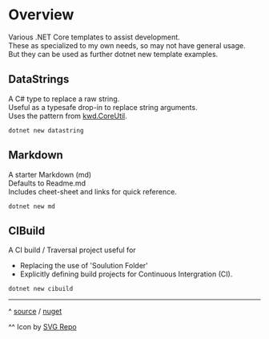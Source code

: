 # Overview
Various .NET Core templates to assist development.  
These as specialized to my own needs, so may not have general usage.  
But they can be used as further dotnet new template examples.

## DataStrings
A C# type to replace a raw string.  
Useful as a typesafe drop-in to replace string arguments.  
Uses the pattern from [kwd.CoreUtil](https://github.com/Dkowald/kwd.CoreUtil).
```console
dotnet new datastring
```
## Markdown
A starter Markdown (md)  
Defaults to Readme.md  
Includes cheet-sheet and links for quick reference.
```console
dotnet new md
```
## CIBuild
A CI build / Traversal project
useful for
- Replacing the use of 'Soulution Folder'
- Explicitly defining build projects for Continuous Intergration (CI).
```console
dotnet new cibuild
```
-----
^ [source](https://github.com/Dkowald/kwd.Tooling) / [nuget](https://www.nuget.org/packages/kwd.Templates)

^^ Icon by <a href="https://www.svgrepo.com" target="_blank">SVG Repo</a>  